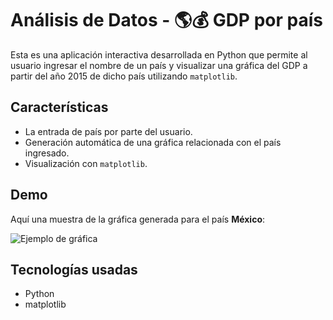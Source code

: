 # Análisis de Datos - 🌎💰 GDP por país 

Esta es una aplicación interactiva desarrollada en Python que permite al usuario ingresar el nombre de un país y visualizar una gráfica del GDP a partir del año 2015 de dicho país utilizando `matplotlib`.

## Características

- La entrada de país por parte del usuario.
- Generación automática de una gráfica relacionada con el país ingresado.
- Visualización con `matplotlib`.

## Demo

Aquí una muestra de la gráfica generada para el país **México**:

![Ejemplo de gráfica](https://imgur.com/a/Bja6wTP)

## Tecnologías usadas

- Python
- matplotlib


